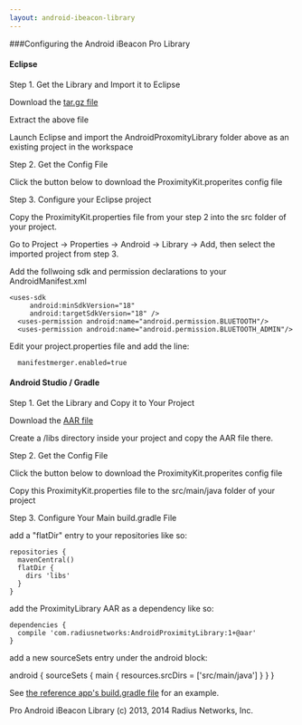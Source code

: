 ```yaml
---
layout: android-ibeacon-library
---
```


###Configuring the Android iBeacon Pro Library


#### Eclipse 

Step 1. Get the Library and Import it to Eclipse

Download the [tar.gz file](/ibeacon/android/download.html)

Extract the above file

Launch Eclipse and import the AndroidProxomityLibrary folder above as an existing project in the workspace

Step 2. Get the Config File

Click the button below to download the ProximityKit.properites config file 



Step 3. Configure your Eclipse project

Copy the ProximityKit.properties file from your step 2 into the src folder of your project.

Go to Project -> Properties -> Android -> Library -> Add, then select the imported project from step 3.

Add the follwoing sdk and permission declarations to your AndroidManifest.xml

   ```
   <uses-sdk
        android:minSdkVersion="18"
        android:targetSdkVersion="18" />
	 <uses-permission android:name="android.permission.BLUETOOTH"/>
	 <uses-permission android:name="android.permission.BLUETOOTH_ADMIN"/>
   ```

Edit your project.properties file and add the line: 
   ```
     manifestmerger.enabled=true
   ```



#### Android Studio / Gradle 


Step 1. Get the Library and Copy it to Your Project

Download the [AAR file](/ibeacon/android/download.html)

Create a /libs directory inside your project and copy the AAR file there.

Step 2. Get the Config File

Click the button below to download the ProximityKit.properites config file 

Copy this ProximityKit.properties file to the src/main/java folder of your project

Step 3. Configure Your Main build.gradle File

add a "flatDir" entry to your repositories like so:

   ```
   repositories {
     mavenCentral()
     flatDir {
       dirs 'libs'
     }
   }
   ```

add the ProximityLibrary AAR as a dependency like so:

   ```
   dependencies {
     compile 'com.radiusnetworks:AndroidProximityLibrary:1+@aar'
   }
   ```

add a new sourceSets entry under the android block:

android {
    sourceSets {
        main {
            resources.srcDirs = ['src/main/java']
        }
    }
}

   
See [the reference app's build.gradle file](https://github.com/RadiusNetworks/android-proximity-reference/blob/master/AndroidProximityReference/build.gradle) for an example. 

Pro Android iBeacon Library (c) 2013, 2014 Radius Networks, Inc.
